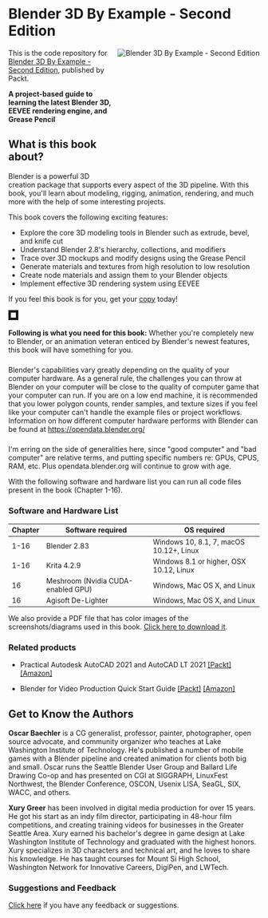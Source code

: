 # Blender 3D By Example - Second Edition

<a href="https://www.packtpub.com/in/game-development/blender-2-8-by-example-second-edition?utm_source=github&utm_medium=repository&utm_campaign=9781789612561"><img src="https://www.packtpub.com/media/catalog/product/cache/e4d64343b1bc593f1c5348fe05efa4a6/9/7/9781789612561-original.jpeg" alt="Blender 3D By Example - Second Edition" height="256px" align="right"></a>

This is the code repository for [Blender 3D By Example - Second Edition](https://www.packtpub.com/in/game-development/blender-2-8-by-example-second-edition?utm_source=github&utm_medium=repository&utm_campaign=9781789612561), published by Packt.

**A project-based guide to learning the latest Blender 3D, EEVEE rendering engine, and Grease Pencil**

## What is this book about?
Blender is a powerful 3D creation package that supports every aspect of the 3D pipeline. With this book, you'll learn about modeling, rigging, animation, rendering, and much more with the help of some interesting projects.

This book covers the following exciting features: 
* Explore the core 3D modeling tools in Blender such as extrude, bevel, and knife cut
* Understand Blender 2.8's hierarchy, collections, and modifiers
* Trace over 3D mockups and modify designs using the Grease Pencil
* Generate materials and textures from high resolution to low resolution
* Create node materials and assign them to your Blender objects
* Implement effective 3D rendering system using EEVEE

If you feel this book is for you, get your [copy](https://www.amazon.com/dp/178961256X) today!

<a href="https://www.packtpub.com/?utm_source=github&utm_medium=banner&utm_campaign=GitHubBanner"><img src="https://raw.githubusercontent.com/PacktPublishing/GitHub/master/GitHub.png" 
alt="https://www.packtpub.com/" border="5" /></a>


**Following is what you need for this book:**
Whether you're completely new to Blender, or an animation veteran enticed by Blender's newest features, this book will have something for you.

### 
Blender's capabilities vary greatly depending on the quality of your computer hardware. As a general rule, the challenges you can throw at Blender on your computer will be close to the quality of computer game that your computer can run. If you are on a low end machine, it is recommended that you lower polygon counts, render samples, and texture sizes if you feel like your computer can't handle the example files or project workflows. Information on how different computer hardware performs with Blender can be found at https://opendata.blender.org/   

###
I'm erring on the side of generalities here, since "good computer" and "bad computer" are relative terms, and putting specific numbers re: GPUs, CPUS, RAM, etc. Plus opendata.blender.org will continue to grow with age. 

With the following software and hardware list you can run all code files present in the book (Chapter 1-16).

### Software and Hardware List

| Chapter  | Software required                   | OS required                            |
| -------- | ------------------------------------| ---------------------------------------|
| 1-16     | Blender 2.83                        | Windows 10, 8.1, 7, macOS 10.12+, Linux|
| 1-16     | Krita 4.2.9                         | Windows 8.1 or higher, OSX 10.12, Linux|
| 16       | Meshroom (Nvidia CUDA-enabled GPU)  | Windows, Mac OS X, and Linux           |
| 16       | Agisoft De-Lighter                  | Windows, Mac OS X, and Linux           |


We also provide a PDF file that has color images of the screenshots/diagrams used in this book. [Click here to download it](https://static.packt-cdn.com/downloads/9781789612561_ColorImages.pdf).


### Related products <Other books you may enjoy>
* Practical Autodesk AutoCAD 2021 and AutoCAD LT 2021 [[Packt]](https://www.packtpub.com/in/business-other/learn-autocad-2020-and-autocad-lt-2020?utm_source=github&utm_medium=repository&utm_campaign=9781789809152) [[Amazon]](https://www.amazon.com/dp/1789809150)

* Blender for Video Production Quick Start Guide [[Packt]](https://www.packtpub.com/in/business/blender-video-production-quick-start-guide?utm_source=github&utm_medium=repository&utm_campaign=9781789804959) [[Amazon]](https://www.amazon.com/dp/1789804957)

## Get to Know the Authors
**Oscar Baechler**
is a CG generalist, professor, painter, photographer, open source advocate, and community organizer who teaches at Lake Washington Institute of Technology. He's published a number of mobile games with a Blender pipeline and created animation for clients both big and small. Oscar runs the Seattle Blender User Group and Ballard Life Drawing Co-op and has presented on CGI at SIGGRAPH, LinuxFest Northwest, the Blender Conference, OSCON, Usenix LISA, SeaGL, SIX, WACC, and others.

**Xury Greer**
has been involved in digital media production for over 15 years. He got his start as an indy film director, participating in 48-hour film competitions, and creating training videos for businesses in the Greater Seattle Area. Xury earned his bachelor's degree in game design at Lake Washington Institute of Technology and graduated with the highest honors. Xury specializes in 3D characters and technical art, and he loves to share his knowledge. He has taught courses for Mount Si High School, Washington Network for Innovative Careers, DigiPen, and LWTech.

### Suggestions and Feedback
[Click here](https://docs.google.com/forms/d/e/1FAIpQLSdy7dATC6QmEL81FIUuymZ0Wy9vH1jHkvpY57OiMeKGqib_Ow/viewform) if you have any feedback or suggestions.
